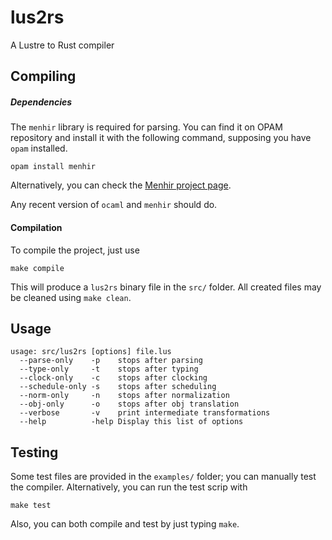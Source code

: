 # lus2rs

A Lustre to Rust compiler

## Compiling

##### Dependencies
The `menhir` library is required for parsing. You can find it on OPAM repository and install it with the following command, supposing you have `opam` installed.
```
opam install menhir
```
Alternatively, you can check the [Menhir project page](gallium.inria.fr/~fpottier/menhir).

Any recent version of `ocaml` and `menhir` should do.
#### Compilation
To compile the project, just use
```
make compile
```
This will produce a `lus2rs` binary file in the `src/` folder.
All created files may be cleaned using `make clean`.

## Usage
```
usage: src/lus2rs [options] file.lus
  --parse-only    -p    stops after parsing
  --type-only     -t    stops after typing
  --clock-only    -c    stops after clocking
  --schedule-only -s    stops after scheduling
  --norm-only     -n    stops after normalization
  --obj-only      -o    stops after obj translation
  --verbose       -v    print intermediate transformations
  --help          -help Display this list of options
```

## Testing
Some test files are provided in the `examples/` folder; you can manually test the compiler.
Alternatively, you can run the test scrip with
```
make test
```

Also, you can both compile and test by just typing `make`.
